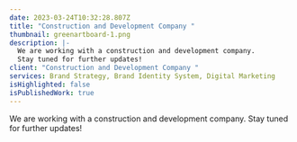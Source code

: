 ```yaml
---
date: 2023-03-24T10:32:28.807Z
title: "Construction and Development Company "
thumbnail: greenartboard-1.png
description: |-
  We are working with a construction and development company. 
  Stay tuned for further updates!
client: "Construction and Development Company "
services: Brand Strategy, Brand Identity System, Digital Marketing
isHighlighted: false
isPublishedWork: true
---
```

We are working with a construction and development company. 
Stay tuned for further updates!